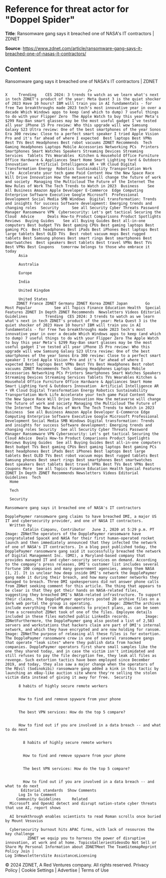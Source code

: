 # Reference for threat actor for "Doppel Spider"

**Title**: Ransomware gang says it breached one of NASA's IT contractors | ZDNET

**Source**: https://www.zdnet.com/article/ransomware-gang-says-it-breached-one-of-nasas-it-contractors/

## Content




Ransomware gang says it breached one of NASA's IT contractors | ZDNET


                                         />                                                                                                                                                                                                     X     Trending    CES 2024: 3 trends to watch as we learn what's next in tech ZDNET's product of the year: Meta Quest 3 is the quiet shocker of 2023 Have 10 hours? IBM will train you in AI fundamentals - for free Two breakthroughs made 2023 tech's most innovative year in over a decade Which Windows apps to keep (and which to dump) 7 useful things to do with your Flipper Zero  The Apple Watch to buy this year Meta's $299 Ray-Ban smart glasses may be the most useful gadget I've tested all year iPhone 15 Pro review: Who this upgrade will wow Samsung Galaxy S23 Ultra review: One of the best smartphones of the year Sonos Era 300 review: Close to a perfect smart speaker I tried Apple Vision Pro and it's far ahead of where I expected  Best laptops Best VPNs Best TVs Best Headphones Best robot vacuums ZDNET Recommends  Tech    Gaming Headphones Laptops Mobile Accessories Networking PCs  Printers Smartphones Smart Watches Speakers Streaming Devices Streaming Services  Tablets TVs Wearables  Kitchen & Household Office Furniture Office Hardware & Appliances Smart Home Smart Lighting Yard & Outdoors  Innovation    Artificial Intelligence AR + VR Cloud Digital Transformation Energy  Robotics Sustainability Transportation Work Life  Accelerate your tech game Paid Content How the New Space Race Will Drive Innovation How the metaverse will change the future of work and society  Managing the Multicloud The Future of the Internet The New Rules of Work The Tech Trends to Watch in 2023  Business    See all Business Amazon Apple Developer E-Commerce  Edge Computing Enterprise Software Executive Google Microsoft  Professional Development Social Media SMB Windows  Digital transformation: Trends and insights for success Software development: Emerging trends and changing roles  Security      See all Security Cyber Threats Password Manager Ransomware VPN  Cybersecurity: Let's get tactical Securing the Cloud  Advice      Deals How-to Product Comparisons Product Spotlights Reviews  Buying Guides    See all Buying Guides Best all-in-one computers Best budget TVs Best gaming CPUs Best gaming laptops Best gaming PCs  Best headphones Best iPads Best iPhones Best laptops Best large tablets Best OLED TVs  Best robot vacuum mops Best rugged tablets Best Samsung phones Best smart rings Best smartphones Best smartwatches  Best speakers Best tablets Best travel VPNs Best TVs Best VPNs Best Coupons   tomorrow belongs to those who embrace it today       
          Asia
        
          Australia
        
          Europe
        
          India
        
          United Kingdom
        
          United States
         ZDNET France ZDNET Germany ZDNET Korea ZDNET Japan        Go  Most Popular          See all Topics Finance Education Health  Special Features ZDNET In Depth ZDNET Recommends  Newsletters Videos Editorial Guidelines        Trending  CES 2024: 3 trends to watch as we learn what's next in tech ZDNET's product of the year: Meta Quest 3 is the quiet shocker of 2023 Have 10 hours? IBM will train you in AI fundamentals - for free Two breakthroughs made 2023 tech's most innovative year in over a decade Which Windows apps to keep (and which to dump) 7 useful things to do with your Flipper Zero The Apple Watch to buy this year Meta's $299 Ray-Ban smart glasses may be the most useful gadget I've tested all year iPhone 15 Pro review: Who this upgrade will wow Samsung Galaxy S23 Ultra review: One of the best smartphones of the year Sonos Era 300 review: Close to a perfect smart speaker I tried Apple Vision Pro and it's far ahead of where I expected Best laptops Best VPNs Best TVs Best Headphones Best robot vacuums ZDNET Recommends Tech  Gaming Headphones Laptops Mobile Accessories Networking PCs Printers Smartphones Smart Watches Speakers Streaming Devices Streaming Services Tablets TVs Wearables Kitchen & Household Office Furniture Office Hardware & Appliances Smart Home Smart Lighting Yard & Outdoors Innovation  Artificial Intelligence AR + VR Cloud Digital Transformation Energy Robotics Sustainability Transportation Work Life Accelerate your tech game Paid Content How the New Space Race Will Drive Innovation How the metaverse will change the future of work and society Managing the Multicloud The Future of the Internet The New Rules of Work The Tech Trends to Watch in 2023 Business  See all Business Amazon Apple Developer E-Commerce Edge Computing Enterprise Software Executive Google Microsoft Professional Development Social Media SMB Windows Digital transformation: Trends and insights for success Software development: Emerging trends and changing roles Security  See all Security Cyber Threats Password Manager Ransomware VPN Cybersecurity: Let's get tactical Securing the Cloud Advice  Deals How-to Product Comparisons Product Spotlights Reviews Buying Guides  See all Buying Guides Best all-in-one computers Best budget TVs Best gaming CPUs Best gaming laptops Best gaming PCs Best headphones Best iPads Best iPhones Best laptops Best large tablets Best OLED TVs Best robot vacuum mops Best rugged tablets Best Samsung phones Best smart rings Best smartphones Best smartwatches Best speakers Best tablets Best travel VPNs Best TVs Best VPNs Best Coupons More  See all Topics Finance Education Health Special Features ZDNET In Depth ZDNET Recommends Newsletters Videos Editorial Guidelines  Tech     
      Home
    
      Tech
    
      Security
      
    Ransomware gang says it breached one of NASA's IT contractors
   
    DopplePaymer ransomware gang claims to have breached DMI, a major US IT and cybersecurity provider, and one of NASA IT contractors.
      Written by 
            Catalin Cimpanu, Contributor   June 2, 2020 at 5:29 p.m. PT                            Image: ZDNetThe operators of the DopplePaymer ransomware have congratulated SpaceX and NASA for their first human-operated rocket launch and then immediately announced that they infected the network of one of NASA's IT contractors. In a blog post published today, the DopplePaymer ransomware gang said it successfully breached the network of Digital Management Inc. (DMI), a Maryland-based company that provides managed IT and cyber-security services on demand. According to the company's press releases, DMI's customer list includes several Fortune 100 companies and many government agencies, among them NASA [1, 2]. It is unclear how deep inside DMI's network the DopplePaymer gang made it during their breach, and how many customer networks they managed to breach. Three DMI spokespersons did not answer phone calls from ZDNet seeking comment for this article. The thing that appears to be clear is that they got their hands on NASA-related files, suggesting they breached DMI's NASA-related infrastructure. To support their claims, the DopplePaymer operators posted 20 archive files on a dark web portal the group is operating.       Image: ZDNetThe archives include everything from HR documents to project plans, as can be seen from a screenshot ZDNet took of one of the files. Employee details included in these files matched public LinkedIn records.       Image: ZDNetFurthermore, the DopplePaymer gang also posted a list of 2,583 servers and workstations that hackers claim are part of DMI's internal network, and which they have encrypted and are now holding for ransom.       Image: ZDNetThe purpose of releasing all these files is for extortion. The DopplePaymer ransomware crew is one of several ransomware gangs that operate "leak sites" where they publish data from hacked companies. DopplePaymer operators first share small samples like the one they shared today, and in case the victim isn't intimidated and still refuses to pay the file decryption fee, they leak all files as revenge. Such extortion tactics have been employed since December 2019, and today, they also saw a major change when the operators of the REvil (Sodinokibi) ransomware gang added a kink in this tactic by launching an eBay-like auction site where they're selling the stolen victim data instead of giving it away for free.  Security    

          8 habits of highly secure remote workers
         

          How to find and remove spyware from your phone
         

          The best VPN services: How do the top 5 compare?
         

          How to find out if you are involved in a data breach -- and what to do next
            

            8 habits of highly secure remote workers
           

            How to find and remove spyware from your phone
           

            The best VPN services: How do the top 5 compare?
           

            How to find out if you are involved in a data breach -- and what to do next
           Editorial standards  Show Comments  
          Log In to Comment
         Community Guidelines     Related   
      Microsoft and OpenAI detect and disrupt nation-state cyber threats that use AI, report shows
      
      AI breakthrough enables scientists to read Roman scrolls once buried by Mount Vesuvius
      
      Cybersecurity burnout hits APAC firms, with lack of resources the key challenge
              ZDNET we equip you to harness the power of disruptive innovation, at work and at home. TopicsGalleriesVideosDo Not Sell or Share My Personal Information about ZDNETMeet The TeamSitemapReprint Policy Join |
    Log InNewslettersSite AssistanceLicensing     
  © 2024 ZDNET, A Red Ventures company. All rights reserved.
 Privacy Policy |
  Cookie Settings |
  Advertise |
  Terms of Use 


